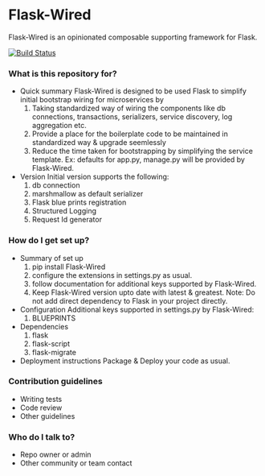 # Flask-Wired #

Flask-Wired is an opinionated composable supporting framework for Flask.

[![Build Status](https://travis-ci.org/treebohotels/Flask-Wired.svg?branch=master)](https://travis-ci.org/treebohotels/Flask-Wired)

### What is this repository for? ###

* Quick summary
Flask-Wired is designed to be used Flask to simplify initial bootstrap wiring for microservices by
	1. Taking standardized way of wiring the components like db connections, transactions, serializers, service discovery, log aggregation etc.
	2. Provide a place for the boilerplate code to be maintained in standardized way & upgrade seemlessly
	3. Reduce the time taken for bootstrapping by simplifying the service template. Ex: defaults for app.py, manage.py will be provided by Flask-Wired. 
* Version
Initial version supports the following:
	1. db connection
	2. marshmallow as default serializer
	3. Flask blue prints registration
	4. Structured Logging
	5. Request Id generator

### How do I get set up? ###

* Summary of set up
	1. pip install Flask-Wired
	2. configure the extensions in settings.py as usual.
	3. follow documentation for additional keys supported by Flask-Wired.
	4. Keep Flask-Wired version upto date with latest & greatest.
Note: Do not add direct dependency to Flask in your project directly.
* Configuration
Additional keys supported in settings.py by Flask-Wired:
	1. BLUEPRINTS
* Dependencies
	1. flask
	2. flask-script
	3. flask-migrate
* Deployment instructions
Package & Deploy your code as usual.

### Contribution guidelines ###

* Writing tests
* Code review
* Other guidelines

### Who do I talk to? ###

* Repo owner or admin
* Other community or team contact
